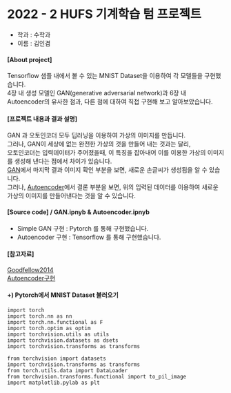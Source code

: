 # 2022 - 2 HUFS 기계학습 텀 프로젝트
- 학과 : 수학과
- 이름 : 김인겸

#### [About project]
Tensorflow 샘플 내에서 볼 수 있는 MNIST Dataset을 이용하여 각 모델들을 구현했습니다.
<br>
4장 내 생성 모델인 GAN(generative adversarial network)과 6장 내 Autoencoder의 유사한 점과, 다른 점에 대하여 직접 구현해 보고 알아보았습니다.
<br>
#### [프로젝트 내용과 결과 설명]

GAN 과 오토인코더 모두 딥러닝을 이용하여 가상의 이미지를 만듭니다.
<br>
그러나, GAN이 세상에 없는 완전한 가상의 것을 만들어 내는 것과는 달리,
<br>
오토인코더는 입력데이터가 주어졌을때, 이 특징을 잡아내어 이를 이용한 가상의 이미지를 생성해 낸다는 점에서 차이가 있습니다.
<br>
 [GAN](https://github.com/doctok501/Machine-Learning/blob/main/GAN%20vs%20Autoencoder/GAN.ipynb)에서 마지막 결과 이미지 확인 부분을 보면, 새로운 손글씨가 생성됨을 알 수 있습니다. 
<br>
    그러나, [Autoencoder](https://github.com/doctok501/Machine-Learning/blob/main/GAN%20vs%20Autoencoder/Autoencoder.ipynb)에서 결론 부분을 보면, 위의 입력된 데이터를 이용하여 새로운 가상의 이미지를 만들어낸다는 것을 알 수 있습니다.



#### [Source code] / GAN.ipnyb & Autoencoder.ipnyb

- Simple GAN 구현 : Pytorch 를 통해 구현했습니다.
- Autoencoder 구현 : Tensorflow 를 통해 구현했습니다.

#### [참고자료]
[Goodfellow2014](https://arxiv.org/pdf/1406.2661.pdf)
<br>
[Autoencoder구현](https://github.com/ExcelsiorCJH/Hands-On-ML/blob/master/Chap15-Autoencoders/Chap15-Autoencoders.ipynb)

#### +) Pytorch에서 MNIST Dataset 불러오기
```
import torch
import torch.nn as nn
import torch.nn.functional as F
import torch.optim as optim
import torchvision.utils as utils
import torchvision.datasets as dsets
import torchvision.transforms as transforms

from torchvision import datasets
import torchvision.transforms as transforms
from torch.utils.data import DataLoader
from torchvision.transforms.functional import to_pil_image
import matplotlib.pylab as plt
```


